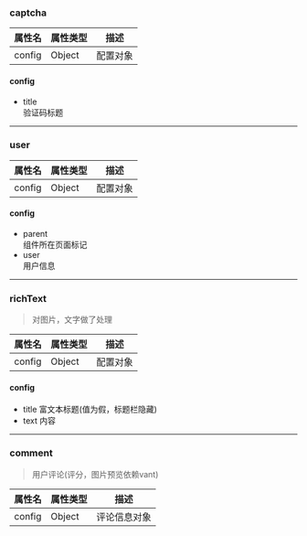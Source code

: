 
### captcha

| 属性名 | 属性类型 | 描述 |
|------|------|------|
| config | Object | 配置对象 |

#### config
  - title  
  验证码标题

***

### user 

| 属性名 | 属性类型 | 描述 |
|------|------|------|
| config | Object | 配置对象 |

#### config
- parent  
  组件所在页面标记
- user  
  用户信息

***

### richText
> 对图片，文字做了处理

| 属性名 | 属性类型 | 描述 |
|------|------|------|
| config | Object | 配置对象 |

#### config
- title 富文本标题(值为假，标题栏隐藏)
- text  内容

***

### comment
> 用户评论(评分，图片预览依赖vant)

| 属性名 | 属性类型 | 描述 |
|------|------|------|
| config | Object | 评论信息对象 |
